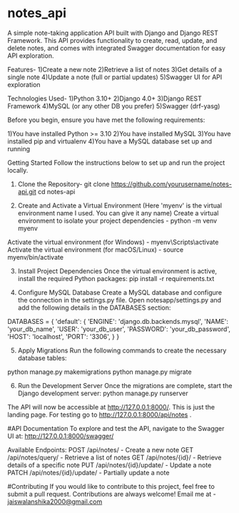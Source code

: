 # notes_api

A simple note-taking application API built with Django and Django REST Framework. This API provides functionality to create, read, update, and delete notes, and comes with integrated Swagger documentation for easy API exploration.

Features- 
1)Create a new note
2)Retrieve a list of notes
3)Get details of a single note
4)Update a note (full or partial updates)
5)Swagger UI for API exploration


Technologies Used-
1)Python 3.10+
2)Django 4.0+
3)Django REST Framework
4)MySQL (or any other DB you prefer)
5)Swagger (drf-yasg)


Before you begin, ensure you have met the following requirements:

1)You have installed Python >= 3.10
2)You have installed MySQL
3)You have installed pip and virtualenv
4)You have a MySQL database set up and running


Getting Started
Follow the instructions below to set up and run the project locally.

1. Clone the Repository-
git clone https://github.com/yourusername/notes-api.git
cd notes-api

3. Create and Activate a Virtual Environment (Here 'myenv' is the virtual environment name I used. You can give it any name)
Create a virtual environment to isolate your project dependencies - python -m venv myenv


Activate the virtual environment (for Windows) - myenv\Scripts\activate
Activate the virtual environment (for macOS/Linux) - source myenv/bin/activate

3. Install Project Dependencies
Once the virtual environment is active, install the required Python packages: pip install -r requirements.txt


4. Configure MySQL Database
Create a MySQL database and configure the connection in the settings.py file. Open notesapp/settings.py and add the following details in the DATABASES section:


DATABASES = {
    'default': {
        'ENGINE': 'django.db.backends.mysql',
        'NAME': 'your_db_name',
        'USER': 'your_db_user',
        'PASSWORD': 'your_db_password',
        'HOST': 'localhost',
        'PORT': '3306',
    }
}

5. Apply Migrations
Run the following commands to create the necessary database tables:

python manage.py makemigrations
python manage.py migrate


6. Run the Development Server
Once the migrations are complete, start the Django development server: python manage.py runserver


The API will now be accessible at http://127.0.0.1:8000/. This is just the landing page. For testing go to  http://127.0.0.1:8000/api/notes . 

#API Documentation
To explore and test the API, navigate to the Swagger UI at:  http://127.0.0.1:8000/swagger/

Available Endpoints:
POST /api/notes/ - Create a new note
GET /api/notes/query/ - Retrieve a list of notes
GET /api/notes/{id}/ - Retrieve details of a specific note
PUT /api/notes/{id}/update/ - Update a note
PATCH /api/notes/{id}/update/ - Partially update a note


#Contributing
If you would like to contribute to this project, feel free to submit a pull request. Contributions are always welcome! Email me at - jaiswalanshika2000@gmail.com
